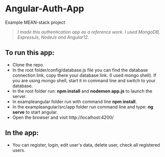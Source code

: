 # Angular-Auth-App
Example MEAN-stack project

>*I made this authentication app as a reference work. I used MongoDB, ExpressJs, NodeJs and Angular12.*

## To run this app:

 - Clone the repo.
- In the root folder/config/database.js file you can find the database connection link, copy there your database link. (I used mongo shell). If you are using mongo shell, start it in command line and switch to your database.
- In the root folder run: **npm install** and **nodemon app.js** to launch the server.
- In exampleangular folder run with command line **npm install**.
- In the exampleangular/src/app folder run command line and type: **ng serve** to start angular.
- Open the browser and visit http://localhost:4200/

## In the app:
- You can register, login, edit user's data, delete user, check all registered users.
